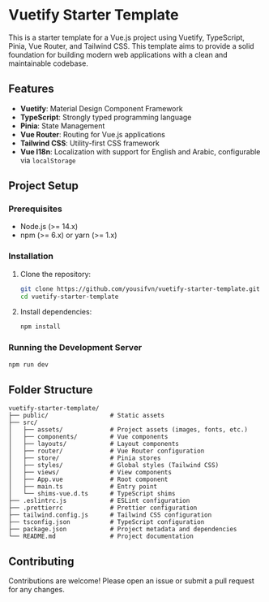 # Vuetify Starter Template

This is a starter template for a Vue.js project using Vuetify, TypeScript, Pinia, Vue Router, and Tailwind CSS. This template aims to provide a solid foundation for building modern web applications with a clean and maintainable codebase.

## Features

- **Vuetify**: Material Design Component Framework
- **TypeScript**: Strongly typed programming language
- **Pinia**: State Management
- **Vue Router**: Routing for Vue.js applications
- **Tailwind CSS**: Utility-first CSS framework
-  **Vue I18n**: Localization with support for English and Arabic, configurable via `localStorage`

## Project Setup

### Prerequisites

- Node.js (>= 14.x)
- npm (>= 6.x) or yarn (>= 1.x)

### Installation

1. Clone the repository:
    ```bash
    git clone https://github.com/yousifvn/vuetify-starter-template.git
    cd vuetify-starter-template
    ```

2. Install dependencies:
    ```bash
    npm install
    ```

### Running the Development Server

```bash
npm run dev
```

## Folder Structure

```
vuetify-starter-template/
├── public/                 # Static assets
├── src/
│   ├── assets/             # Project assets (images, fonts, etc.)
│   ├── components/         # Vue components
│   ├── layouts/            # Layout components
│   ├── router/             # Vue Router configuration
│   ├── store/              # Pinia stores
│   ├── styles/             # Global styles (Tailwind CSS)
│   ├── views/              # View components
│   ├── App.vue             # Root component
│   ├── main.ts             # Entry point
│   └── shims-vue.d.ts      # TypeScript shims
├── .eslintrc.js            # ESLint configuration
├── .prettierrc             # Prettier configuration
├── tailwind.config.js      # Tailwind CSS configuration
├── tsconfig.json           # TypeScript configuration
├── package.json            # Project metadata and dependencies
└── README.md               # Project documentation
```

## Contributing

Contributions are welcome! Please open an issue or submit a pull request for any changes.
